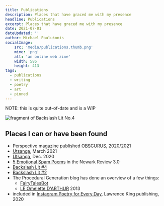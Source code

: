```yaml
---
title: Publications
description: Places that have graced me with my presence
headline: Publications
excerpt: Places that have graced me with my presence
date: 2021-07-01
dateUpdated: ''
author: Michael Paulukonis
socialImage:
    src: 'media/publications.thumb.png'
    mime: 'png'
    alt: 'an online web zine'
    width: 586
    height: 413
tags:
  - publications
  - writing
  - poetry
  - art
  - pinned
---
```


NOTE: this is quite out-of-date and is a WIP


![fragment of Backslash Lit No.4](/media/publications.thumb.png)

## Places I can or have been found

- Perspective magazine published [OBSCURUS](https://abc.perspektive.at/obscurator-visually-difficult/), 2020/2021
- [Utsanga](https://www.utsanga.it/paulukonis-works-a-short-anthology/), March 2021
- [Utsanga](https://www.utsanga.it/paulukonis-works/), Dec. 2020
- [5 Emotional Spam Poems](https://web.njit.edu/~newrev/3.0/paulukonis.html) in the Newark Review 3.0
- [Backslash Lit #4](https://backslashlit.com/issues/4/michael-paulukonis)
- [Backslash Lit #2](https://backslashlit.com/issues/2/michael-j-paulukonis-hex-kilo-gram)
- The Procedural Generation blog has done an overview of a few things:
  - [FairyTalesBot](https://procedural-generation.isaackarth.com/2016/03/29/automated-fairy-tales.html)
  - [LE Omelette D'ARTHUR](https://procedural-generation.isaackarth.com/2015/11/26/134033376013.html) 2013
- included in [Instagram Poetry for Every Day](https://www.laurenceking.com/product/instagram-poetry-for-every-day/), Lawrence King publishing, 2020

